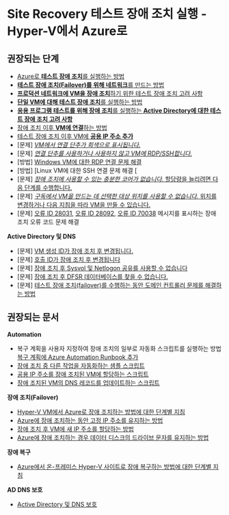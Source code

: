 <properties
    pageTitle="Site Recovery (Hyper-V Site to Azure)/Failover: Test failover"
    description="Site Recovery(Hyper-V 사이트 대 Azure)/장애 조치: 테스트 장애 조치"
    service="microsoft.recoveryservices"
    resource="vaults"
    authors="prateek9us"
    displayOrder=""
    selfHelpType="generic"
    supportTopicIds="32536460"
    resourceTags=""
    productPesIds="15207"
    cloudEnvironments="public"
/>

# <a name="run-a-test-failover-in-site-recovery---hyper-v-to-azure"></a>Site Recovery 테스트 장애 조치 실행 - Hyper-V에서 Azure로
## <a name="recommended-steps"></a>**권장되는 단계**

- [Azure로 **테스트 장애 조치**를 실행하는 방법](https://docs.microsoft.com/azure/site-recovery/site-recovery-test-failover-to-azure)<br>
- [**테스트 장애 조치(Failover)를 위해 네트워크**를 만드는 방법](https://docs.microsoft.com/azure/site-recovery/site-recovery-test-failover-to-azure#create-a-network-for-test-failover)<br>
- [**프로덕션 네트워크에 VM을 장애 조치**하기 위한 테스트 장애 조치 고려 사항](https://docs.microsoft.com/azure/site-recovery/site-recovery-test-failover-to-azure#test-failover-to-a-production-network-in-the-recovery-site)<br>
- [**단일 VM에 대해 테스트 장애 조치**를 실행하는 방법](https://docs.microsoft.com/azure/site-recovery/tutorial-dr-drill-azure#verify-vm-properties)<br>
- [**응용 프로그램 테스트를 위해 장애 조치**를 실행하는 **Active Directory에 대한 테스트 장애 조치 고려 사항**](https://docs.microsoft.com/azure/site-recovery/site-recovery-active-directory#test-failover-considerations)<br>
- [장애 조치 이후 **VM에 연결**하는 방법](https://docs.microsoft.com/azure/site-recovery/site-recovery-test-failover-to-azure#prepare-to-connect-to-azure-vms-after-failover)<br>
- [테스트 장애 조치 이후 VM에 **공용 IP 주소 추가**](https://aka.ms/addpublicip)<br>
- [문제] [*VM에서 연결 단추가 회색으로 표시됩니다.*](https://aka.ms/unabletordpssh)<br>
- [문제] [*연결 단추를 사용하거나 사용하지 않고 VM에 RDP/SSH합니다.*](https://aka.ms/unabletordpssh)<br>
- [방법] [Windows VM에 대한 RDP 연결 문제 해결](https://docs.microsoft.com/azure/virtual-machines/windows/troubleshoot-rdp-connection)<br>
- [방법] [Linux VM에 대한 SSH 연결 문제 해결 [<br>
- [문제] [*장애 조치에 사용할 수 있는 충분한 코어가 없습니다.* 할당량을 늘리려면 다음 단계를 수행합니다. ](https://docs.microsoft.com/azure/azure-supportability/resource-manager-core-quotas-request)<br>
- [문제] [*구독에서 VM을 만드는 데 선택한 대상 위치를 사용할 수 없습니다.* 위치를 변경하거나 다음 지침을 따라 VM을 만들 수 있습니다.](https://docs.microsoft.com/azure/azure-supportability/resource-manager-core-quotas-request)<br>
- [문제] [오류 ID 28031](https://docs.microsoft.com/azure/site-recovery/site-recovery-failover-to-azure-troubleshoot#failover-failed-with-error-id-28031), [오류 ID 28092](https://docs.microsoft.com/azure/site-recovery/site-recovery-failover-to-azure-troubleshoot#failover-failed-with-error-id-28092), [오류 ID 70038](https://docs.microsoft.com/azure/site-recovery/site-recovery-failover-to-azure-troubleshoot#failover-failed-with-error-id-70038) 메시지를 표시하는 장애 조치 오류 코드 문제 해결<br>

**Active Directory 및 DNS**<br>
- [문제] [VM 생성 ID가 장애 조치 후 변경됩니다.](https://docs.microsoft.com/azure/site-recovery/site-recovery-active-directory#issues-caused-by-virtualization-safeguards)<br>
- [문제] [호출 ID가 장애 조치 후 변경됩니다](https://docs.microsoft.com/azure/site-recovery/site-recovery-active-directory#issues-caused-by-virtualization-safeguards)<br>
- [문제] [장애 조치 후 Sysvol 및 Netlogon 공유를 사용할 수 없습니다](https://docs.microsoft.com/azure/site-recovery/site-recovery-active-directory#issues-caused-by-virtualization-safeguards)<br>
- [문제] [장애 조치 후 DFSR 데이터베이스를 찾을 수 없습니다.](https://docs.microsoft.com/azure/site-recovery/site-recovery-active-directory#issues-caused-by-virtualization-safeguards)<br>
- [문제] [테스트 장애 조치(failover)를 수행하는 동안 도메인 컨트롤러 문제를 해결하는 방법](https://docs.microsoft.com/azure/site-recovery/site-recovery-active-directory#troubleshoot-domain-controller-issues-during-test-failover)<br>


## <a name="recommended-documents"></a>**권장되는 문서**

**Automation**<br>

- 복구 계획을 사용자 지정하여 장애 조치의 일부로 자동화 스크립트를 실행하는 방법 [복구 계획에 Azure Automation Runbook 추가](https://docs.microsoft.com/azure/site-recovery/site-recovery-runbook-automation)<br>
- [장애 조치 중 다른 작업을 자동화하는 샘플 스크립트](https://github.com/Azure/azure-quickstart-templates/tree/master/asr-automation-recovery/scripts)<br>
- [공용 IP 주소를 장애 조치된 VM에 할당하는 스크립트](https://github.com/Azure/azure-quickstart-templates/blob/master/asr-automation-recovery/scripts/ASR-AddPublicIp.ps1)<br>
- [장애 조치된 VM의 DNS 레코드를 업데이트하는 스크립트](https://github.com/Azure/azure-quickstart-templates/blob/master/asr-automation-recovery/scripts/ASR-DNS-UpdateIP.ps1)<br>

**장애 조치(Failover)**<br>
- [Hyper-V VM에서 Azure로 장애 조치하는 방법에 대한 단계별 지침](https://docs.microsoft.com/azure/site-recovery/site-recovery-failover)<br>
- [Azure에 장애 조치하는 동안 고정 IP 주소를 유지하는 방법](https://docs.microsoft.com/azure/site-recovery/concepts-on-premises-to-azure-networking#retaining-ip-addresses)<br>
- [장애 조치 후 VM에 새 IP 주소를 할당하는 방법](https://azure.microsoft.com/blog/networking-infrastructure-setup-for-microsoft-azure-as-a-disaster-recovery-site/)<br>
- [Azure에 장애 조치하는 경우 데이터 디스크의 드라이브 문자를 유지하는 방법](https://support.microsoft.com/help/3031135/how-to-preserve-the-drive-letter-for-protected-virtual-machines-that-a)<br>

**장애 복구**<br>
- [Azure에서 온-프레미스 Hyper-V 사이트로 장애 복구하는 방법에 대한 단계별 지침](https://docs.microsoft.com/azure/site-recovery/site-recovery-failback-from-azure-to-hyper-v)<br>

**AD DNS 보호**<br>

- [Active Directory 및 DNS 보호](https://docs.microsoft.com/azure/site-recovery/site-recovery-active-directory)<br>
